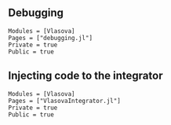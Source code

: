 ## Debugging
```@autodocs
Modules = [Vlasova]
Pages = ["debugging.jl"]
Private = true
Public = true
```

## Injecting code to the integrator
```@autodocs
Modules = [Vlasova]
Pages = ["VlasovaIntegrator.jl"]
Private = true
Public = true
```
